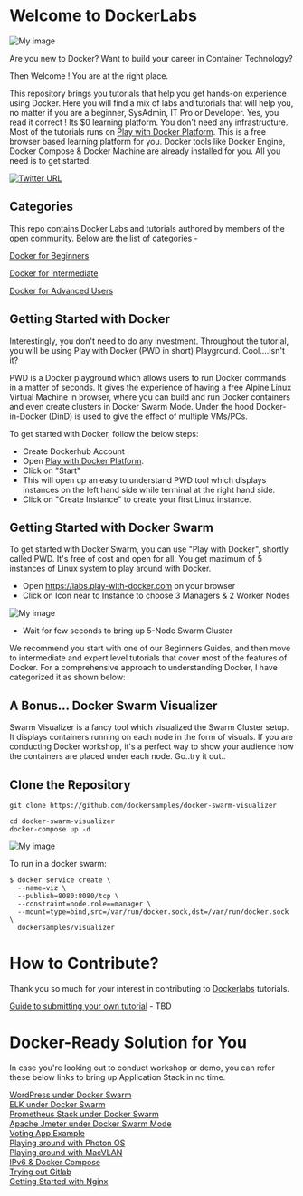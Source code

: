  # Welcome to DockerLabs 

![My image](https://github.com/collabnix/dockerlabs/blob/master/images/dockerlabs.jpeg)

Are you new to Docker? Want to build your career in Container Technology? 

Then Welcome ! You are at the right place.

This repository brings you tutorials that help you get hands-on experience using Docker. Here you will find a mix of labs and tutorials that will help you, no matter if you are a beginner, SysAdmin, IT Pro or Developer. Yes, you read it correct ! Its $0 learning platform. You don't need any infrastructure. Most of the tutorials runs on [Play with Docker Platform](http://play-with-docker.com). This is a free browser based learning platform for you. Docker tools like Docker Engine, Docker Compose & Docker Machine are already installed for you. All you need is to get started.

[![Twitter URL](https://img.shields.io/twitter/url/https/twitter.com/fold_left.svg?style=social&label=Follow%20%40collabnix)](https://twitter.com/collabnix)

## Categories 

This repo contains Docker Labs and tutorials authored by members of the open community. Below are the list of categories -


[Docker for Beginners](https://github.com/collabnix/dockerlabs/tree/master/beginners/README.md)<br>

[Docker for Intermediate](https://github.com/collabnix/dockerlabs/tree/master/intermediate/README.md)<br>

[Docker for Advanced Users](https://github.com/collabnix/dockerlabs/tree/master/advanced/README.md)<br>



## Getting Started with Docker

Interestingly, you don't need to do any investment. Throughout the tutorial, you will be using Play with Docker (PWD in short) Playground. Cool....Isn't it?

PWD is a Docker playground which allows users to run Docker commands in a matter of seconds. It gives the experience of having a free Alpine Linux Virtual Machine in browser, where you can build and run Docker containers and even create clusters in Docker Swarm Mode. Under the hood Docker-in-Docker (DinD) is used to give the effect of multiple VMs/PCs. 

To get started with Docker, follow the below steps:

- Create Dockerhub Account
- Open  [Play with Docker Platform](http://play-with-docker.com). 
- Click on "Start" 
- This will open up an easy to understand PWD tool which displays instances on the left hand side while terminal at the right hand side. 
- Click on "Create Instance" to create your first Linux instance.

## Getting Started with Docker Swarm

To get started with Docker Swarm, you can use "Play with Docker", shortly called PWD. It's free of cost and open for all.
You get maximum of 5 instances of Linux system to play around with Docker.

- Open https://labs.play-with-docker.com on your browser
- Click on Icon near to Instance to choose 3 Managers & 2 Worker Nodes


![My image](https://github.com/collabnix/dockerlabs/blob/master/images/pwd_1.png)


- Wait for few seconds to bring up 5-Node Swarm Cluster

We recommend you start with one of our Beginners Guides, and then move to intermediate and expert level tutorials that cover most of the features of Docker. For a comprehensive approach to understanding Docker, I have categorized it as shown below:



## A Bonus... Docker Swarm Visualizer 

Swarm Visualizer is a fancy tool which visualized the Swarm Cluster setup. It displays containers running on each node in the form of visuals. If you are conducting Docker workshop, it's a perfect way to show your audience how the containers are placed under each node. Go..try it out..

## Clone the Repository

```
git clone https://github.com/dockersamples/docker-swarm-visualizer
```



```
cd docker-swarm-visualizer
docker-compose up -d
```

![My image](https://github.com/collabnix/dockerlabs/blob/master/images/visualizer.png)

To run in a docker swarm:

```
$ docker service create \
  --name=viz \
  --publish=8080:8080/tcp \
  --constraint=node.role==manager \
  --mount=type=bind,src=/var/run/docker.sock,dst=/var/run/docker.sock \
  dockersamples/visualizer
```

# How to Contribute?

Thank you so much for your interest in contributing to [Dockerlabs](https://github.com/collabnix/dockerlabs) tutorials. 

[Guide to submitting your own tutorial](https://github.com/collabnix/dockerlabs/tree/master/CONTRIBUTING.md) - TBD

# Docker-Ready Solution for You

In case you're looking out to conduct workshop or demo, you can refer these below links to bring up Application Stack in no time. 

[WordPress under Docker Swarm](https://github.com/collabnix/dockerlabs/tree/master/play-with-docker/wordpress/example1/README.md)<br>
[ELK under Docker Swarm](https://github.com/collabnix/dockerlabs/tree/master/play-with-docker/ELK/README.md)<br>
[Prometheus Stack under Docker Swarm](https://github.com/collabnix/dockerlabs/tree/master/play-with-docker/docker-prometheus-swarm/README.md)<br>
[Apache Jmeter under Docker Swarm Mode](https://github.com/collabnix/dockerlabs/tree/master/play-with-docker/jmeter-docker/README.md)<br>
[Voting App Example](https://github.com/collabnix/dockerlabs/tree/master/play-with-docker/example-voting-app/README.md)<br>
[Playing around with Photon OS](https://github.com/collabnix/dockerlabs/tree/master/play-with-docker/vmware/powercli/README.md)<br>
[Playing around with MacVLAN](https://github.com/collabnix/dockerlabs/tree/master/play-with-docker/macvlan/README.md)<br>
[IPv6 & Docker Compose](https://github.com/collabnix/dockerlabs/tree/master/play-with-docker/ipv6/README.md)<br>
[Trying out Gitlab](https://github.com/collabnix/dockerlabs/tree/master/play-with-docker/gitlab/README.md)<br>
[Getting Started with Nginx](https://github.com/collabnix/dockerlabs/tree/master/play-with-docker/nginx/README.md)<br>

